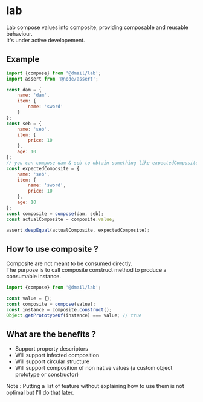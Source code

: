 # lab

Lab compose values into composite, providing composable and reusable behaviour.  
It's under active developement.  

## Example

```javascript
import {compose} from '@dmail/lab';
import assert from '@node/assert';

const dam = {
    name: 'dam',
    item: {
        name: 'sword'
    }
};
const seb = {
    name: 'seb',
    item: {
        price: 10
    },
    age: 10
};
// you can compose dam & seb to obtain something like expectedComposite below
const expectedComposite = {
    name: 'seb',
    item: {
        name: 'sword',
        price: 10
    },
    age: 10
};
const composite = compose(dam, seb);
const actualComposite = composite.value;

assert.deepEqual(actualComposite, expectedComposite);
```

## How to use composite ?

Composite are not meant to be consumed directly.  
The purpose is to call composite construct method to produce a consumable instance. 

```javascript
import {compose} from '@dmail/lab';

const value = {};
const composite = compose(value);
const instance = composite.construct();
Object.getPrototypeOf(instance) === value; // true
```

## What are the benefits ?

- Support property descriptors
- Will support infected composition
- Will support circular structure
- Will support composition of non native values (a custom object prototype or constructor)

Note : Putting a list of feature without explaining how to use them is not optimal but I'll do that later.
